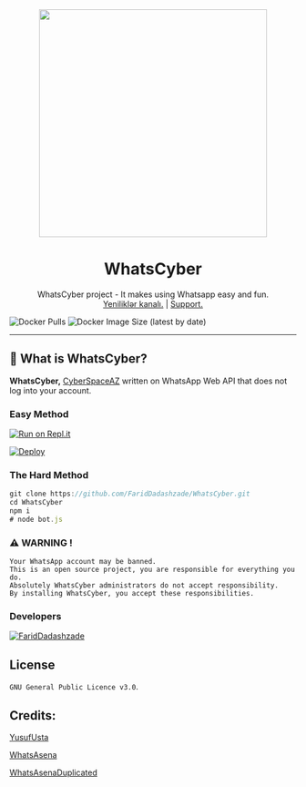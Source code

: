 <div align="center">
  <img src="https://telegra.ph/file/a0da5a1e0a8d10655a01b.jpg" width="400" height="400">
  <h1> WhatsCyber </h1>
</div>
<p align="center">
    WhatsCyber project - It makes using Whatsapp easy and fun.
    <br>
        <a href="https://t.me/WhatsCyber">Yeniliklər kanalı.</a> |
        <a href="https://t.me/TheCyberSupport">Support.</a> 
    <br>
</p>

![Docker Pulls](https://img.shields.io/docker/pulls/cyberuserbot/whatscyber?style=flat-square) ![Docker Image Size (latest by date)](https://img.shields.io/docker/image-size/cyberuserbot/whatscyber?style=flat-square)

----


## 🔎 What is WhatsCyber?
**WhatsCyber,** [CyberSpaceAZ](https://t.me/cyberspaceaz) written on WhatsApp Web API that does not log into your account.

### Easy Method

[![Run on Repl.it](https://repl.it/badge/github/FaridDadashzade/WhatsCyber)](https://replit.com/@FaridDadashzade/cybersession?lite=True)

[![Deploy](https://www.herokucdn.com/deploy/button.svg)](https://heroku.com/deploy?template=https://github.com/FaridDadashzade/WhatsCyber)

### The Hard Method
```js
git clone https://github.com/FaridDadashzade/WhatsCyber.git
cd WhatsCyber
npm i
# node bot.js
```

### ⚠️ WARNING ! 
```
Your WhatsApp account may be banned.
This is an open source project, you are responsible for everything you do.
Absolutely WhatsCyber administrators do not accept responsibility.
By installing WhatsCyber, you accept these responsibilities.
```

### Developers
[![FaridDadashzade](https://github.com/FaridDadashzade.png?size=100)](https://github.com/FaridDadashzade)


## License
`GNU General Public Licence v3.0`.

## Credits:

[YusufUsta](https://github.com/YusufUsta)

[WhatsAsena](https://github.com/YusufUsta/WhatsAsena)

[WhatsAsenaDuplicated](https://github.com/phaticusthiccy/whatsasenaduplicated)
